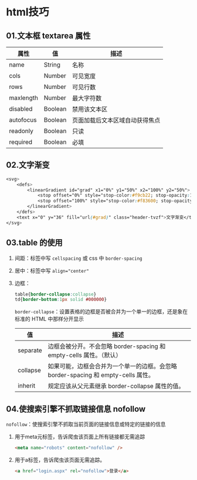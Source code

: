 # html技巧

## 01.文本框 textarea 属性

| 属性      | 值      | 描述                           |
| --------- | ------- | ------------------------------ |
| name      | String  | 名称                           |
| cols      | Number  | 可见宽度                       |
| rows      | Number  | 可见行数                       |
| maxlength | Number  | 最大字符数                     |
| disabled  | Boolean | 禁用该文本区                   |
| autofocus | Boolean | 页面加载后文本区域自动获得焦点 |
| readonly  | Boolean | 只读                           |
| required  | Boolean | 必填                           |

##  02.文字渐变

```css
<svg>
    <defs>
        <linearGradient id="grad" x1="0%" y1="50%" x2="100%" y2="50%">
            <stop offset="0%" style="stop-color:#f9cb22; stop-opacity:1" />
            <stop offset="100%" style="stop-color:#f83600; stop-opacity:1" />
        </linearGradient>
    </defs>
    <text x="0" y="36" fill="url(#grad)" class="header-tvzf">文字渐变</text>
</svg>
```

##  03.table 的使用

1. 间距：标签中写 `cellspacing` 或 css 中 `border-spacing`

2. 居中：标签中写 `align="center"`

3. 边框：

   ```css
   table{border-collapse:collapse}
   td{border-bottom:1px solid #000000}
   ```

   `border-collapse`：设置表格的边框是否被合并为一个单一的边框，还是象在标准的 HTML 中那样分开显示

   | 值       | 描述                                                         |
   | -------- | ------------------------------------------------------------ |
   | separate | 边框会被分开。不会忽略 border-spacing 和 empty-cells 属性。（默认） |
   | collapse | 如果可能，边框会合并为一个单一的边框。会忽略 border-spacing 和 empty-cells 属性。 |
   | inherit  | 规定应该从父元素继承 border-collapse 属性的值。              |

   

## 04.使搜索引擎不抓取链接信息 nofollow

`nofollow`：使搜索引擎不抓取当前页面的链接信息或特定的链接的信息

1. 用于meta元标签，告诉爬虫该页面上所有链接都无需追踪

   ```html
   <meta name="robots" content="nofollow" />
   ```

2. 用于a标签，告诉爬虫该页面无需追踪。

   ```html
   <a href="login.aspx" rel="nofollow">登录</a>
   ```